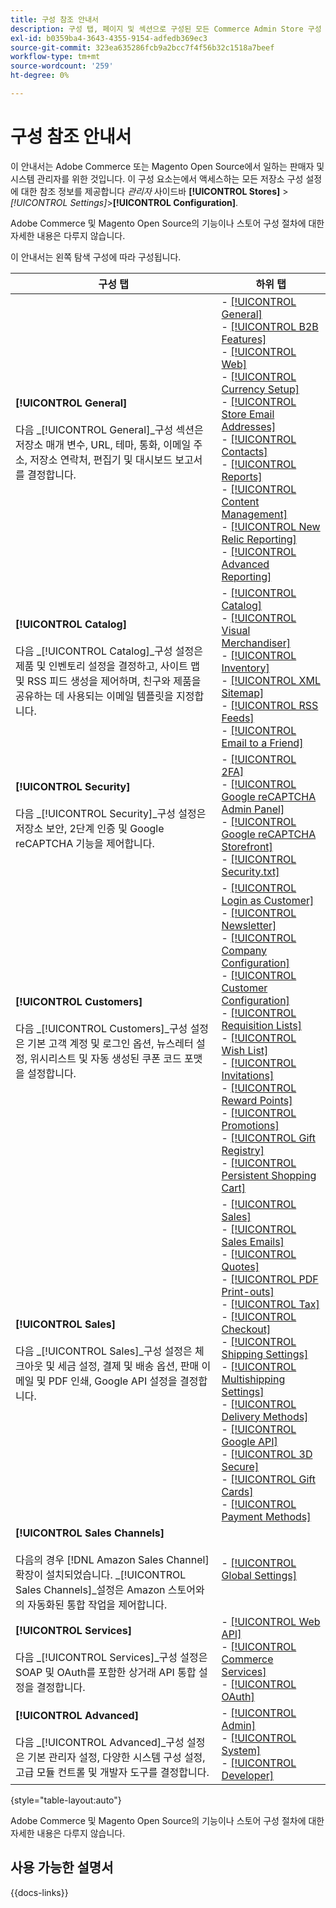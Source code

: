 ```yaml
---
title: 구성 참조 안내서
description: 구성 탭, 페이지 및 섹션으로 구성된 모든 Commerce Admin Store 구성 설정에 대한 설명 정보를 검토하십시오.
exl-id: b0359ba4-3643-4355-9154-adfedb369ec3
source-git-commit: 323ea635286fcb9a2bcc7f4f56b32c1518a7beef
workflow-type: tm+mt
source-wordcount: '259'
ht-degree: 0%

---
```


# 구성 참조 안내서

이 안내서는 Adobe Commerce 또는 Magento Open Source에서 일하는 판매자 및 시스템 관리자를 위한 것입니다. 이 구성 요소는에서 액세스하는 모든 저장소 구성 설정에 대한 참조 정보를 제공합니다 _관리자_ 사이드바 **[!UICONTROL Stores]** > _[!UICONTROL Settings]_>**[!UICONTROL Configuration]**.

Adobe Commerce 및 Magento Open Source의 기능이나 스토어 구성 절차에 대한 자세한 내용은 다루지 않습니다.

이 안내서는 왼쪽 탐색 구성에 따라 구성됩니다.

| 구성 탭 | 하위 탭 |
| ----------------- | ---------- |
| **[!UICONTROL General]** <br/><br/>다음 _[!UICONTROL General]_구성 섹션은 저장소 매개 변수, URL, 테마, 통화, 이메일 주소, 저장소 연락처, 편집기 및 대시보드 보고서를 결정합니다. | - [[!UICONTROL General]](./general/general.md)<br>- [[!UICONTROL B2B Features]](./general/b2b-features.md)<br>- [[!UICONTROL Web]](./general/web.md)<br>- [[!UICONTROL Currency Setup]](./general/currency-setup.md)<br>- [[!UICONTROL Store Email Addresses]](./general/store-email-addresses.md)<br>- [[!UICONTROL Contacts]](./general/contacts.md)<br>- [[!UICONTROL Reports]](./general/reports.md)<br>- [[!UICONTROL Content Management]](./general/content-management.md)<br>- [[!UICONTROL New Relic Reporting]](./general/new-relic-reporting.md)<br>- [[!UICONTROL Advanced Reporting]](./general/advanced-reporting.md) |
| **[!UICONTROL Catalog]** <br/><br/>다음 _[!UICONTROL Catalog]_구성 설정은 제품 및 인벤토리 설정을 결정하고, 사이트 맵 및 RSS 피드 생성을 제어하며, 친구와 제품을 공유하는 데 사용되는 이메일 템플릿을 지정합니다. | - [[!UICONTROL Catalog]](./catalog/catalog.md)<br>- [[!UICONTROL Visual Merchandiser]](./catalog/visual-merchandiser.md)<br>- [[!UICONTROL Inventory]](./catalog/inventory.md)<br>- [[!UICONTROL XML Sitemap]](./catalog/xml-sitemap.md)<br>- [[!UICONTROL RSS Feeds]](./catalog/rss-feeds.md)<br>- [[!UICONTROL Email to a Friend]](./catalog/email-to-a-friend.md) |
| **[!UICONTROL Security]** <br/><br/>다음 _[!UICONTROL Security]_구성 설정은 저장소 보안, 2단계 인증 및 Google reCAPTCHA 기능을 제어합니다. | - [[!UICONTROL 2FA]](./security/2fa.md)<br>- [[!UICONTROL Google reCAPTCHA Admin Panel]](./security/google-recaptcha-admin.md)<br>- [[!UICONTROL Google reCAPTCHA Storefront]](./security/google-recaptcha-storefront.md)<br>- [[!UICONTROL Security.txt]](./security/security-txt.md) |
| **[!UICONTROL Customers]** <br/><br/>다음 _[!UICONTROL Customers]_구성 설정은 기본 고객 계정 및 로그인 옵션, 뉴스레터 설정, 위시리스트 및 자동 생성된 쿠폰 코드 포맷을 설정합니다. | - [[!UICONTROL Login as Customer]](./customers/login-as-customer.md)<br>- [[!UICONTROL Newsletter]](./customers/newsletter.md)<br>- [[!UICONTROL Company Configuration]](./customers/company-configuration.md)<br>- [[!UICONTROL Customer Configuration]](./customers/customer-configuration.md)<br>- [[!UICONTROL Requisition Lists]](./customers/requisition-lists.md)<br>- [[!UICONTROL Wish List]](./customers/wishlist.md)<br>- [[!UICONTROL Invitations]](./customers/invitations.md)<br>- [[!UICONTROL Reward Points]](./customers/reward-points.md)<br>- [[!UICONTROL Promotions]](./customers/promotions.md)<br>- [[!UICONTROL Gift Registry]](./customers/gift-registry.md)<br>- [[!UICONTROL Persistent Shopping Cart]](./customers/persistent-shopping-cart.md) |
| **[!UICONTROL Sales]** <br/><br/>다음 _[!UICONTROL Sales]_구성 설정은 체크아웃 및 세금 설정, 결제 및 배송 옵션, 판매 이메일 및 PDF 인쇄, Google API 설정을 결정합니다. | - [[!UICONTROL Sales]](./sales/sales.md)<br>- [[!UICONTROL Sales Emails]](./sales/sales-emails.md)<br>- [[!UICONTROL Quotes]](./sales/quotes.md)<br>- [[!UICONTROL PDF Print-outs]](./sales/pdf-print-outs.md)<br>- [[!UICONTROL Tax]](./sales/tax.md)<br>- [[!UICONTROL Checkout]](./sales/checkout.md)<br>- [[!UICONTROL Shipping Settings]](./sales/shipping-settings.md)<br>- [[!UICONTROL Multishipping Settings]](./sales/multishipping-settings.md)<br>- [[!UICONTROL Delivery Methods]](./sales/delivery-methods.md)<br>- [[!UICONTROL Google API]](./sales/google-api.md)<br>- [[!UICONTROL 3D Secure]](./sales/3d-secure.md)<br>- [[!UICONTROL Gift Cards]](./sales/gift-cards.md)<br>- [[!UICONTROL Payment Methods]](./sales/payment-methods.md) |
| **[!UICONTROL Sales Channels]** <br/><br/>다음의 경우 [!DNL Amazon Sales Channel] 확장이 설치되었습니다. _[!UICONTROL Sales Channels]_설정은 Amazon 스토어와의 자동화된 통합 작업을 제어합니다. | - [[!UICONTROL Global Settings]](sales-channels.md) |
| **[!UICONTROL Services]** <br/><br/>다음 _[!UICONTROL Services]_구성 설정은 SOAP 및 OAuth를 포함한 상거래 API 통합 설정을 결정합니다. | - [[!UICONTROL Web API]](./services/magento-web-api.md)<br>- [[!UICONTROL Commerce Services]](./services/saas.md)<br>- [[!UICONTROL OAuth]](./services/oauth.md) |
| **[!UICONTROL Advanced]** <br/><br/>다음 _[!UICONTROL Advanced]_구성 설정은 기본 관리자 설정, 다양한 시스템 구성 설정, 고급 모듈 컨트롤 및 개발자 도구를 결정합니다. | - [[!UICONTROL Admin]](./advanced/admin.md)<br>- [[!UICONTROL System]](./advanced/system.md)<br>- [[!UICONTROL Developer]](./advanced/developer.md) |

{style="table-layout:auto"}

Adobe Commerce 및 Magento Open Source의 기능이나 스토어 구성 절차에 대한 자세한 내용은 다루지 않습니다.

## 사용 가능한 설명서

{{docs-links}}
